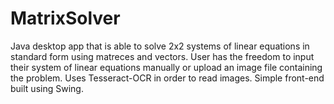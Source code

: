 # MatrixSolver
Java desktop app that is able to solve 2x2 systems of linear equations in standard form using matreces and vectors.
User has the freedom to input their system of linear equations manually or upload an image file containing the problem.
Uses Tesseract-OCR in order to read images. Simple front-end built using Swing.
